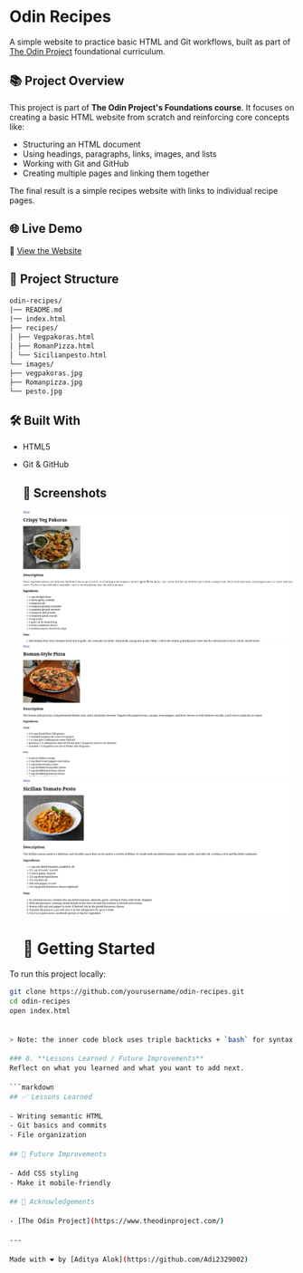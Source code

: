 # Odin Recipes

A simple website to practice basic HTML and Git workflows, built as part of [The Odin Project](https://www.theodinproject.com/) foundational curriculum.

## 📚 Project Overview

This project is part of **The Odin Project's Foundations course**. It focuses on creating a basic HTML website from scratch and reinforcing core concepts like:

- Structuring an HTML document
- Using headings, paragraphs, links, images, and lists
- Working with Git and GitHub
- Creating multiple pages and linking them together

The final result is a simple recipes website with links to individual recipe pages.

## 🌐 Live Demo

🔗 [View the Website](https://github.com/Adi2329002/odin-recipes/) 

## 📁 Project Structure
```
odin-recipes/
|── README.md
|── index.html
├── recipes/
│ ├── Vegpakoras.html
│ ├── RomanPizza.html
│ └── Sicilianpesto.html
└── images/
├── vegpakoras.jpg
├── Romanpizza.jpg
└── pesto.jpg

```

## 🛠️ Built With

- HTML5
- Git & GitHub

  ## 📸 Screenshots

  ![Crispy Veg Pakora Web Page](./images/vegpakoraspage.png)
  ![Roman styled Pizza](./images/Romanpizzapage.png)
  ![Pesto](./images/pestopage.png)

  # 🚀 Getting Started

To run this project locally:

```bash
git clone https://github.com/yourusername/odin-recipes.git
cd odin-recipes
open index.html


> Note: the inner code block uses triple backticks + `bash` for syntax highlighting.

### 8. **Lessons Learned / Future Improvements**
Reflect on what you learned and what you want to add next.

```markdown
## ✅ Lessons Learned

- Writing semantic HTML
- Git basics and commits
- File organization

## 📌 Future Improvements

- Add CSS styling
- Make it mobile-friendly

## 🙌 Acknowledgements

- [The Odin Project](https://www.theodinproject.com/)

---

Made with ❤️ by [Aditya Alok](https://github.com/Adi2329002)
